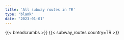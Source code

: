 ```yaml
---
title: 'All subway routes in TR'
type: 'blank'
date: "2023-01-01"
---
```


{{< breadcrumbs >}}
{{< subway_routes country=TR >}}
